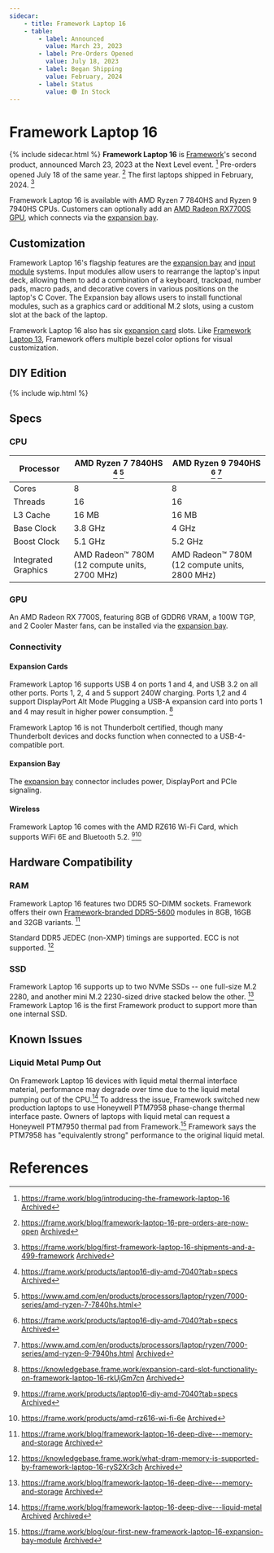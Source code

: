 ```yaml
---
sidecar:
    - title: Framework Laptop 16
    - table: 
        - label: Announced
          value: March 23, 2023
        - label: Pre-Orders Opened
          value: July 18, 2023
        - label: Began Shipping
          value: February, 2024
        - label: Status
          value: 🟢 In Stock
---
```

# Framework Laptop 16
{% include sidecar.html %}
**Framework Laptop 16** is [Framework](/framework-computer-inc)'s second product, announced March 23, 2023 at the Next Level event. [^1] Pre-orders opened July 18 of the same year. [^2] The first laptops shipped in February, 2024. [^7] 

Framework Laptop 16 is available with AMD Ryzen 7 7840HS and Ryzen 9 7940HS CPUs. Customers can optionally add an [AMD Radeon RX7700S GPU](/expansion-bay/radeon-rx-7700s), which connects via the [expansion bay](/expansion-bay).

## Customization
Framework Laptop 16's flagship features are the [expansion bay](/expansion-bay) and [input module](/input-modules) systems. Input modules allow users to rearrange the laptop's input deck, allowing them to add a combination of a keyboard, trackpad, number pads, macro pads, and decorative covers in various positions on the laptop's C Cover. The Expansion bay allows users to install functional modules, such as a graphics card or additional M.2 slots, using a custom slot at the back of the laptop.

Framework Laptop 16 also has six [expansion card](/expansion-cards) slots. Like [Framework Laptop 13](/framework-laptop-13), Framework offers multiple bezel color options for visual customization.

## DIY Edition
{% include wip.html %}

## Specs
### CPU

| Processor           | AMD Ryzen 7 7840HS [^5] [^9]                  | AMD Ryzen 9 7940HS [^5] [^10]                  |
| ------------------- | --------------------------------------------- | ---------------------------------------------- |
| Cores               | 8                                             | 8                                              |
| Threads             | 16                                            | 16                                             |                        
| L3 Cache            | 16 MB                                         | 16 MB                                          |
| Base Clock          | 3.8 GHz                                       | 4 GHz                                          |
| Boost Clock         | 5.1 GHz                                       | 5.2 GHz                                        |
| Integrated Graphics | AMD Radeon™ 780M (12 compute units, 2700 MHz) | AMD Radeon™ 780M (12 compute units, 2800 MHz)  |

### GPU
An AMD Radeon RX 7700S, featuring 8GB of GDDR6 VRAM, a 100W TGP, and 2 Cooler Master fans, can be installed via the [expansion bay](/expansion-bay).

### Connectivity
#### Expansion Cards
Framework Laptop 16 supports USB 4 on ports 1 and 4, and USB 3.2 on all other ports. Ports 1, 2, 4 and 5 support 240W charging. Ports 1,2 and 4 support DisplayPort Alt Mode Plugging a USB-A expansion card into ports 1 and 4 may result in higher power consumption. [^8]

Framework Laptop 16 is not Thunderbolt certified, though many Thunderbolt devices and docks function when connected to a USB-4-compatible port.

#### Expansion Bay
The [expansion bay](/expansion-bay) connector includes power, DisplayPort and PCIe signaling.

#### Wireless
Framework Laptop 16 comes with the AMD RZ616 Wi-Fi Card, which supports WiFi 6E and Bluetooth 5.2. [^5][^6]

## Hardware Compatibility
### RAM
Framework Laptop 16 features two DDR5 SO-DIMM sockets. Framework offers their own [Framework-branded DDR5-5600](https://frame.work/marketplace/memory-storage?search=DDR5) modules in 8GB, 16GB and 32GB variants. [^3]

Standard DDR5 JEDEC (non-XMP) timings are supported. ECC is not supported. [^4]

### SSD
Framework Laptop 16 supports up to two NVMe SSDs -- one full-size M.2 2280, and another mini M.2 2230-sized drive stacked below the other. [^3] Framework Laptop 16 is the first Framework product to support more than one internal SSD.
## Known Issues
### Liquid Metal Pump Out
On Framework Laptop 16 devices with liquid metal thermal interface material, performance may degrade over time due to the liquid metal pumping out of the CPU.[^11] To address the issue, Framework switched new production laptops to use Honeywell PTM7958 phase-change thermal interface paste. Owners of laptops with liquid metal can request a Honeywell PTM7950 thermal pad from Framework.[^12] Framework says the PTM7958 has "equivalently strong" performance to the original liquid metal.

# References
[^1]: <https://frame.work/blog/introducing-the-framework-laptop-16> [Archived](http://web.archive.org/web/20250110065157/https://frame.work/blog/introducing-the-framework-laptop-16) 
[^2]: <https://frame.work/blog/framework-laptop-16-pre-orders-are-now-open> [Archived](http://web.archive.org/web/20250110060557/https://frame.work/blog/framework-laptop-16-pre-orders-are-now-open) 
[^3]: <https://frame.work/blog/framework-laptop-16-deep-dive---memory-and-storage> [Archived](http://web.archive.org/web/20250110060741/https://frame.work/blog/framework-laptop-16-deep-dive---memory-and-storage) 
[^4]: <https://knowledgebase.frame.work/what-dram-memory-is-supported-by-framework-laptop-16-ryS2Xr3ch> [Archived](http://web.archive.org/web/20250110171144/https://knowledgebase.frame.work/what-dram-memory-is-supported-by-framework-laptop-16-ryS2Xr3ch) 
[^5]: <https://frame.work/products/laptop16-diy-amd-7040?tab=specs> [Archived](https://web.archive.org/web/20250110172841/https://frame.work/products/laptop16-diy-amd-7040?tab=specs) 
[^6]: <https://frame.work/products/amd-rz616-wi-fi-6e> [Archived](https://web.archive.org/save/https://frame.work/products/amd-rz616-wi-fi-6e) 
[^7]: <https://frame.work/blog/first-framework-laptop-16-shipments-and-a-499-framework> [Archived](http://web.archive.org/web/20241217213115/https://frame.work/blog/first-framework-laptop-16-shipments-and-a-499-framework) 
[^8]: <https://knowledgebase.frame.work/expansion-card-slot-functionality-on-framework-laptop-16-rkUjGm7cn> [Archived](https://web.archive.org/save/https://knowledgebase.frame.work/expansion-card-slot-functionality-on-framework-laptop-16-rkUjGm7cn) 
[^9]: <https://www.amd.com/en/products/processors/laptop/ryzen/7000-series/amd-ryzen-7-7840hs.html>
[^10]: <https://www.amd.com/en/products/processors/laptop/ryzen/7000-series/amd-ryzen-9-7940hs.html> [Archived](http://web.archive.org/web/20241212051600/https://www.amd.com/en/products/processors/laptop/ryzen/7000-series/amd-ryzen-9-7940hs.html) 
[^11]: <https://frame.work/blog/framework-laptop-16-deep-dive---liquid-metal> [Archived]() [Archived](http://web.archive.org/web/20250110071034/https://frame.work/blog/framework-laptop-16-deep-dive---liquid-metal) 
[^12]: <https://frame.work/blog/our-first-new-framework-laptop-16-expansion-bay-module> [Archived](https://web.archive.org/web/20241216195737/https://frame.work/favicon.ico)

